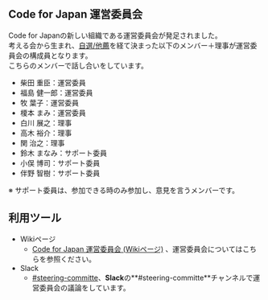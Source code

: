 Code for Japan 運営委員会
--------------
Code for Japanの新しい組織である運営委員会が発足されました。  
考える会から生まれ、[自選/他薦](https://www.facebook.com/groups/codeforjapan/permalink/408144372727469/)を経て決まった以下のメンバー＋理事が運営委員会の構成員となります。  
こちらのメンバーで話し合いをしています。

* 柴田 重臣：運営委員
* 福島 健一郎：運営委員
* 牧 葉子：運営委員
* 榎本 まみ：運営委員
* 白川 展之：理事
* 高木 裕介：理事
* 関 治之：理事
* 鈴木 まなみ：サポート委員
* 小俣 博司：サポート委員
* 伴野 智樹：サポート委員

※ サポート委員は、参加できる時のみ参加し、意見を言うメンバーです。

利用ツール
---------
* Wikiページ
  -  [Code for Japan 運営委員会 (Wikiページ)][1] 、運営委員会についてはこちらを参照ください。
* Slack
  - [#steering-committe][2]、**Slack**の**#steering-committe**チャンネルで運営委員会の議論をしています。

[1]:https://github.com/codeforjapan/steering-committe/wiki/Code-for-Japan-%E9%81%8B%E5%96%B6%E5%A7%94%E5%93%A1%E4%BC%9A----Wiki%E3%83%9A%E3%83%BC%E3%82%B8
[2]:https://cfj.slack.com/messages/steering-committee/
